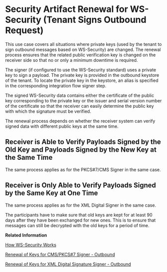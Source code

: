 <!-- loio10c32fe6f7a64b7ba7327e3d57264667 -->

# Security Artifact Renewal for WS-Security \(Tenant Signs Outbound Request\)

This use case covers all situations where private keys \(used by the tenant to sign outbound messages based on WS-Security\) are changed. The renewal process ensures that the related public verification key is changed on the receiver side so that no or only a minimum downtime is required.

The signer \(if configured to use the WS-Security standard\) uses a private key to sign a payload. The private key is provided in the outbound keystore of the tenant. To locate the private key in the keystore, an alias is specified in the corresponding integration flow signer step.

The signed WS-Security data contains either the certificate of the public key corresponding to the private key or the issuer and serial version number of the certificate so that the receiver can easily determine the public key with which the signature must be verified.

The renewal process depends on whether the receiver system can verify signed data with different public keys at the same time.



## Receiver is Able to Verify Payloads Signed by the Old Key and Payloads Signed by the New Key at the Same Time

The same process applies as for the PKCS\#7/CMS Signer in the same case.



## Receiver is Only Able to Verify Payloads Signed by the Same Key at One Time

The same process applies as for the XML Digital Signer in the same case.

The participants have to make sure that old keys are kept for at least 90 days after they have been exchanged for new ones. This is to ensure that messages can still be decrypted with the old keys for a period of time.

**Related Information**  


[How WS-Security Works](how-ws-security-works-2f9a038.md "Messages can be protected according to the WS-Security standard.")

[Renewal of Keys for CMS/PKCS\#7 Signer - Outbound](renewal-of-keys-for-cms-pkcs-7-signer-outbound-fe4d37f.md "This use case covers all situations where private keys (used by the tenant to sign outbound messages) are changed. The renewal process ensures that the related public verification key is changed at the receiver side that way that no downtime is required.")

[Renewal of Keys for XML Digital Signature Signer - Outbound](renewal-of-keys-for-xml-digital-signature-signer-outbound-aaeaa2f.md "This use case covers all situations where private keys (used by the tenant to sign outbound messages based on XML Digital Signature) are changed. The renewal process ensures that the related public verification key is changed at the receiver side that way that no downtime is required.")

